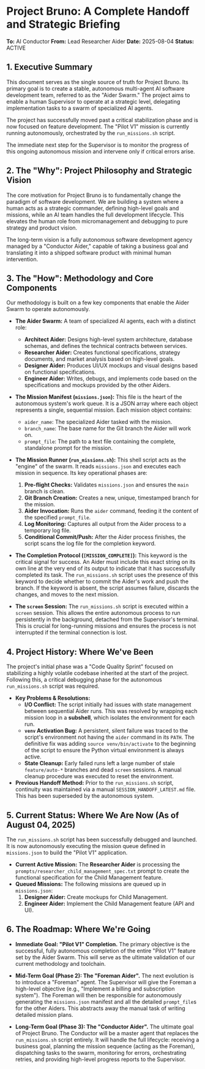 # Project Bruno: A Complete Handoff and Strategic Briefing

**To:** AI Conductor
**From:** Lead Researcher Aider
**Date:** 2025-08-04
**Status:** ACTIVE

## 1. Executive Summary

This document serves as the single source of truth for Project Bruno. Its primary goal is to create a stable, autonomous multi-agent AI software development team, referred to as the "Aider Swarm." The project aims to enable a human Supervisor to operate at a strategic level, delegating implementation tasks to a swarm of specialized AI agents.

The project has successfully moved past a critical stabilization phase and is now focused on feature development. The "Pilot V1" mission is currently running autonomously, orchestrated by the `run_missions.sh` script.

The immediate next step for the Supervisor is to monitor the progress of this ongoing autonomous mission and intervene only if critical errors arise.

## 2. The "Why": Project Philosophy and Strategic Vision

The core motivation for Project Bruno is to fundamentally change the paradigm of software development. We are building a system where a human acts as a strategic commander, defining high-level goals and missions, while an AI team handles the full development lifecycle. This elevates the human role from micromanagement and debugging to pure strategy and product vision.

The long-term vision is a fully autonomous software development agency managed by a "Conductor Aider," capable of taking a business goal and translating it into a shipped software product with minimal human intervention.

## 3. The "How": Methodology and Core Components

Our methodology is built on a few key components that enable the Aider Swarm to operate autonomously.

*   **The Aider Swarm:** A team of specialized AI agents, each with a distinct role:
    *   **Architect Aider:** Designs high-level system architecture, database schemas, and defines the technical contracts between services.
    *   **Researcher Aider:** Creates functional specifications, strategy documents, and market analysis based on high-level goals.
    *   **Designer Aider:** Produces UI/UX mockups and visual designs based on functional specifications.
    *   **Engineer Aider:** Writes, debugs, and implements code based on the specifications and mockups provided by the other Aiders.

*   **The Mission Manifest (`missions.json`):** This file is the heart of the autonomous system's work queue. It is a JSON array where each object represents a single, sequential mission. Each mission object contains:
    *   `aider_name`: The specialized Aider tasked with the mission.
    *   `branch_name`: The base name for the Git branch the Aider will work on.
    *   `prompt_file`: The path to a text file containing the complete, standalone prompt for the mission.

*   **The Mission Runner (`run_missions.sh`):** This shell script acts as the "engine" of the swarm. It reads `missions.json` and executes each mission in sequence. Its key operational phases are:
    1.  **Pre-flight Checks:** Validates `missions.json` and ensures the `main` branch is clean.
    2.  **Git Branch Creation:** Creates a new, unique, timestamped branch for the mission.
    3.  **Aider Invocation:** Runs the `aider` command, feeding it the content of the specified `prompt_file`.
    4.  **Log Monitoring:** Captures all output from the Aider process to a temporary log file.
    5.  **Conditional Commit/Push:** After the Aider process finishes, the script scans the log file for the completion keyword.

*   **The Completion Protocol (`[MISSION_COMPLETE]`):** This keyword is the critical signal for success. An Aider must include this exact string on its own line at the very end of its output to indicate that it has successfully completed its task. The `run_missions.sh` script uses the presence of this keyword to decide whether to commit the Aider's work and push the branch. If the keyword is absent, the script assumes failure, discards the changes, and moves to the next mission.

*   **The `screen` Session:** The `run_missions.sh` script is executed within a `screen` session. This allows the entire autonomous process to run persistently in the background, detached from the Supervisor's terminal. This is crucial for long-running missions and ensures the process is not interrupted if the terminal connection is lost.

## 4. Project History: Where We've Been

The project's initial phase was a "Code Quality Sprint" focused on stabilizing a highly volatile codebase inherited at the start of the project. Following this, a critical debugging phase for the autonomous `run_missions.sh` script was required.

*   **Key Problems & Resolutions:**
    *   **I/O Conflict:** The script initially had issues with state management between sequential Aider runs. This was resolved by wrapping each mission loop in a **subshell**, which isolates the environment for each run.
    *   **`venv` Activation Bug:** A persistent, silent failure was traced to the script's environment not having the `aider` command in its `PATH`. The definitive fix was adding `source venv/bin/activate` to the beginning of the script to ensure the Python virtual environment is always active.
    *   **State Cleanup:** Early failed runs left a large number of stale `feature/auto-*` branches and dead `screen` sessions. A manual cleanup procedure was executed to reset the environment.
*   **Previous Handoff Method:** Prior to the `run_missions.sh` script, continuity was maintained via a manual `SESSION_HANDOFF_LATEST.md` file. This has been superseded by the autonomous system.

## 5. Current Status: Where We Are Now (As of August 04, 2025)

The `run_missions.sh` script has been successfully debugged and launched. It is now autonomously executing the mission queue defined in `missions.json` to build the "Pilot V1" application.

*   **Current Active Mission:** The **Researcher Aider** is processing the `prompts/researcher_child_management_spec.txt` prompt to create the functional specification for the Child Management feature.
*   **Queued Missions:** The following missions are queued up in `missions.json`:
    1.  **Designer Aider:** Create mockups for Child Management.
    2.  **Engineer Aider:** Implement the Child Management feature (API and UI).

## 6. The Roadmap: Where We're Going

*   **Immediate Goal: "Pilot V1" Completion.** The primary objective is the successful, fully autonomous completion of the entire "Pilot V1" feature set by the Aider Swarm. This will serve as the ultimate validation of our current methodology and toolchain.

*   **Mid-Term Goal (Phase 2): The "Foreman Aider".** The next evolution is to introduce a "Foreman" agent. The Supervisor will give the Foreman a high-level objective (e.g., "Implement a billing and subscription system"). The Foreman will then be responsible for autonomously generating the `missions.json` manifest and all the detailed `prompt_file`s for the other Aiders. This abstracts away the manual task of writing detailed mission plans.

*   **Long-Term Goal (Phase 3): The "Conductor Aider".** The ultimate goal of Project Bruno. The Conductor will be a master agent that replaces the `run_missions.sh` script entirely. It will handle the full lifecycle: receiving a business goal, planning the mission sequence (acting as the Foreman), dispatching tasks to the swarm, monitoring for errors, orchestrating retries, and providing high-level progress reports to the Supervisor.

